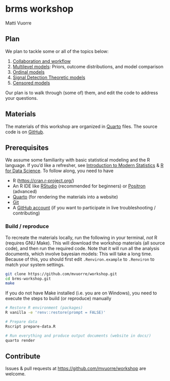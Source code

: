 # brms workshop
Matti Vuorre

## Plan

We plan to tackle some or all of the topics below:

1.  [Collaboration and workflow](modules/workflow/index.qmd)
2.  [Multilevel models](modules/models/index.qmd): Priors, outcome
    distributions, and model comparison
3.  [Ordinal models](modules/ordinal/index.qmd)
4.  [Signal Detection Theoretic models](modules/sdt/index.qmd)
5.  [Censored models](modules/censored/index.qmd)

Our plan is to walk through (some of) them, and edit the code to address
your questions.

## Materials

The materials of this workshop are organized in
[Quarto](https://quarto.org/) files. The source code is on
[GitHub](https://github.com/mvuorre/workshop).

## Prerequisites

We assume some familiarity with basic statistical modeling and the R
language. If you’d like a refresher, see [Introduction to Modern
Statistics](https://openintro-ims.netlify.app/) & [R for Data
Science](https://r4ds.hadley.nz/). To follow along, you need to have

- R (<https://cran.r-project.org/>)
- An R IDE like [RStudio](https://posit.co/download/rstudio-desktop/)
  (recommended for beginners) or [Positron](https://positron.posit.co/)
  (advanced)
- [Quarto](https://quarto.org/) (for rendering the materials into a
  website)
- [Git](https://happygitwithr.com/install-git)
- A [GitHub account](https://happygitwithr.com/github-acct) (if you want
  to participate in live troubleshooting / contributing)

### Build / reproduce

To recreate the materials locally, run the following in your terminal,
*not* R (requires GNU Make). This will download the workshop materials
(all source code), and then run the required code. Note that it will run
all the analysis documents, which involve bayesian models: This will
take a long time. Because of this, you should first edit
`.Renviron.example` to `.Renviron` to match your system settings.

``` bash
git clone https://github.com/mvuorre/workshop.git
cd brms-workshop.git
make
```

If you do not have Make installed (i.e. you are on Windows), you need to
execute the steps to build (or reproduce) manually

``` bash
# Restore R environment (packages)
R vanilla -e 'renv::restore(prompt = FALSE)'

# Prepare data
Rscript prepare-data.R

# Run everything and produce output documents (website in docs/)
quarto render
```

## Contribute

Issues & pull requests at <https://github.com/mvuorre/workshop> are
welcome.
